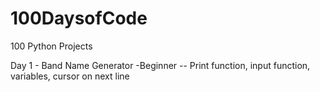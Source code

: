 # 100DaysofCode
100 Python Projects

Day 1 - Band Name Generator 
-Beginner -- Print function, input function, variables, cursor on next line
  
